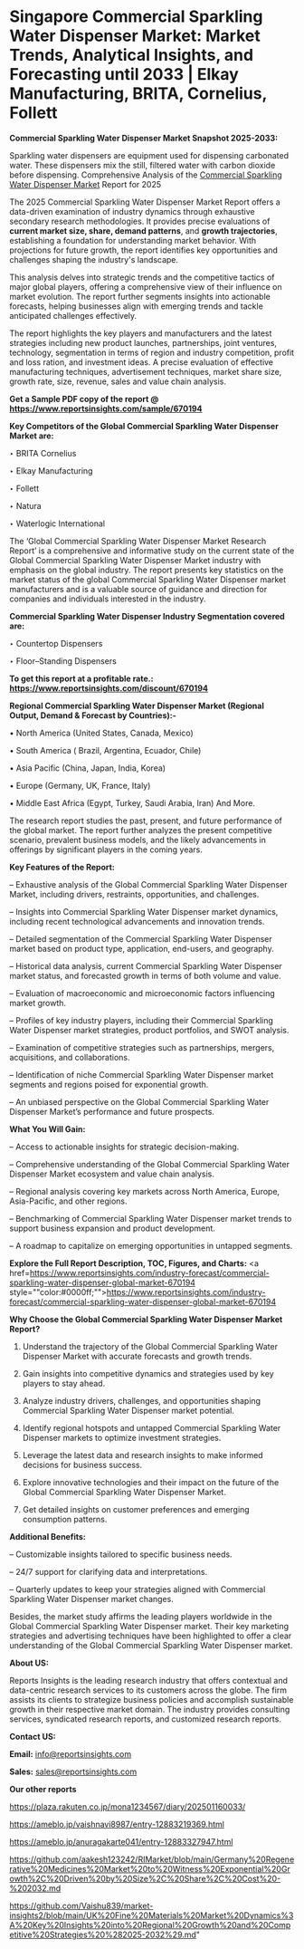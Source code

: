 # Singapore Commercial Sparkling Water Dispenser Market: Market Trends, Analytical Insights, and Forecasting until 2033 | Elkay Manufacturing, BRITA, Cornelius, Follett

<strong>Commercial Sparkling Water Dispenser Market Snapshot 2025-2033:</strong>

Sparkling water dispensers are equipment used for dispensing carbonated water. These dispensers mix the still, filtered water with carbon dioxide before dispensing. Comprehensive Analysis of the <a href=https://www.reportsinsights.com/sample/670194>Commercial Sparkling Water Dispenser Market</a> Report for 2025

The 2025 Commercial Sparkling Water Dispenser Market Report offers a data-driven examination of industry dynamics through exhaustive secondary research methodologies. It provides precise evaluations of <strong>current market size, share, demand patterns</strong>, and <strong>growth trajectories</strong>, establishing a foundation for understanding market behavior. With projections for future growth, the report identifies key opportunities and challenges shaping the industry's landscape.

This analysis delves into strategic trends and the competitive tactics of major global players, offering a comprehensive view of their influence on market evolution. The report further segments insights into actionable forecasts, helping businesses align with emerging trends and tackle anticipated challenges effectively.

The report highlights the key players and manufacturers and the latest strategies including new product launches, partnerships, joint ventures, technology, segmentation in terms of region and industry competition, profit and loss ration, and investment ideas. A precise evaluation of effective manufacturing techniques, advertisement techniques, market share size, growth rate, size, revenue, sales and value chain analysis.

<strong>Get a Sample PDF copy of the report @ <a href=https://www.reportsinsights.com/sample/670194 style=color:#0000ff;>https://www.reportsinsights.com/sample/670194</a></strong>

<strong>Key Competitors of the Global Commercial Sparkling Water Dispenser Market are:</strong>

‣ BRITA Cornelius

‣ Elkay Manufacturing

‣ Follett

‣ Natura

‣ Waterlogic International

The ‘Global Commercial Sparkling Water Dispenser Market Research Report’ is a comprehensive and informative study on the current state of the Global Commercial Sparkling Water Dispenser Market industry with emphasis on the global industry. The report presents key statistics on the market status of the global Commercial Sparkling Water Dispenser market manufacturers and is a valuable source of guidance and direction for companies and individuals interested in the industry.

<strong>Commercial Sparkling Water Dispenser Industry Segmentation covered are:</strong>

‣ Countertop Dispensers

‣ Floor–Standing Dispensers

<strong>To get this report at a profitable rate.: <a href=https://www.reportsinsights.com/discount/670194 style=color:#0000ff;>https://www.reportsinsights.com/discount/670194</a></strong>

<strong>Regional Commercial Sparkling Water Dispenser Market (Regional Output, Demand &amp; Forecast by Countries):-</strong>

• North America (United States, Canada, Mexico)

• South America ( Brazil, Argentina, Ecuador, Chile)

• Asia Pacific (China, Japan, India, Korea)

• Europe (Germany, UK, France, Italy)

• Middle East Africa (Egypt, Turkey, Saudi Arabia, Iran) And More.

The research report studies the past, present, and future performance of the global market. The report further analyzes the present competitive scenario, prevalent business models, and the likely advancements in offerings by significant players in the coming years.

<strong>Key Features of the Report:</strong>

– Exhaustive analysis of the Global Commercial Sparkling Water Dispenser Market, including drivers, restraints, opportunities, and challenges.

– Insights into Commercial Sparkling Water Dispenser market dynamics, including recent technological advancements and innovation trends.

– Detailed segmentation of the Commercial Sparkling Water Dispenser market based on product type, application, end-users, and geography.

– Historical data analysis, current Commercial Sparkling Water Dispenser market status, and forecasted growth in terms of both volume and value.

– Evaluation of macroeconomic and microeconomic factors influencing market growth.

– Profiles of key industry players, including their Commercial Sparkling Water Dispenser market strategies, product portfolios, and SWOT analysis.

– Examination of competitive strategies such as partnerships, mergers, acquisitions, and collaborations.

– Identification of niche Commercial Sparkling Water Dispenser market segments and regions poised for exponential growth.

– An unbiased perspective on the Global Commercial Sparkling Water Dispenser Market’s performance and future prospects.

<strong>What You Will Gain:</strong>

– Access to actionable insights for strategic decision-making.

– Comprehensive understanding of the Global Commercial Sparkling Water Dispenser Market ecosystem and value chain analysis.

– Regional analysis covering key markets across North America, Europe, Asia-Pacific, and other regions.

– Benchmarking of Commercial Sparkling Water Dispenser market trends to support business expansion and product development.

– A roadmap to capitalize on emerging opportunities in untapped segments.

<strong>Explore the Full Report Description, TOC, Figures, and Charts:</strong>
<a href=https://www.reportsinsights.com/industry-forecast/commercial-sparkling-water-dispenser-global-market-670194 style=""color:#0000ff;"">https://www.reportsinsights.com/industry-forecast/commercial-sparkling-water-dispenser-global-market-670194</a>

<strong>Why Choose the Global Commercial Sparkling Water Dispenser Market Report?</strong>

1. Understand the trajectory of the Global Commercial Sparkling Water Dispenser Market with accurate forecasts and growth trends.

2. Gain insights into competitive dynamics and strategies used by key players to stay ahead.

3. Analyze industry drivers, challenges, and opportunities shaping Commercial Sparkling Water Dispenser market potential.

4. Identify regional hotspots and untapped Commercial Sparkling Water Dispenser markets to optimize investment strategies.

5. Leverage the latest data and research insights to make informed decisions for business success.

6. Explore innovative technologies and their impact on the future of the Global Commercial Sparkling Water Dispenser Market.

7. Get detailed insights on customer preferences and emerging consumption patterns.

<strong>Additional Benefits:</strong>

– Customizable insights tailored to specific business needs.

– 24/7 support for clarifying data and interpretations.

– Quarterly updates to keep your strategies aligned with Commercial Sparkling Water Dispenser market changes.

Besides, the market study affirms the leading players worldwide in the Global Commercial Sparkling Water Dispenser market. Their key marketing strategies and advertising techniques have been highlighted to offer a clear understanding of the Global Commercial Sparkling Water Dispenser market.

<strong><strong>About US</strong>:</strong>

Reports Insights is the leading research industry that offers contextual and data-centric research services to its customers across the globe. The firm assists its clients to strategize business policies and accomplish sustainable growth in their respective market domain. The industry provides consulting services, syndicated research reports, and customized research reports.

<strong>Contact US:</strong>

<p class=><b>Email:</b> <a href=mailto:info@reportsinsights.com>info@reportsinsights.com</a></p>
<p class=><b>Sales:</b> <a href=mailto:sales@reportsinsights.com>sales@reportsinsights.com</a></p>

<strong>Our other reports</strong>

<a href=https://plaza.rakuten.co.jp/mona1234567/diary/202501160033/>https://plaza.rakuten.co.jp/mona1234567/diary/202501160033/</a>

<a href=https://ameblo.jp/vaishnavi8987/entry-12883219369.html>https://ameblo.jp/vaishnavi8987/entry-12883219369.html</a>

<a href=https://ameblo.jp/anuragakarte041/entry-12883327947.html>https://ameblo.jp/anuragakarte041/entry-12883327947.html</a>

<a href=https://github.com/aakesh123242/RIMarket/blob/main/Germany%20Regenerative%20Medicines%20Market%20to%20Witness%20Exponential%20Growth%2C%20Driven%20by%20Size%2C%20Share%2C%20Cost%20-%202032.md>https://github.com/aakesh123242/RIMarket/blob/main/Germany%20Regenerative%20Medicines%20Market%20to%20Witness%20Exponential%20Growth%2C%20Driven%20by%20Size%2C%20Share%2C%20Cost%20-%202032.md</a>

<a href=https://github.com/Vaishu839/market-insights2/blob/main/UK%20Fine%20Materials%20Market%20Dynamics%3A%20Key%20Insights%20into%20Regional%20Growth%20and%20Competitive%20Strategies%20%282025-2032%29.md>https://github.com/Vaishu839/market-insights2/blob/main/UK%20Fine%20Materials%20Market%20Dynamics%3A%20Key%20Insights%20into%20Regional%20Growth%20and%20Competitive%20Strategies%20%282025-2032%29.md</a>"
